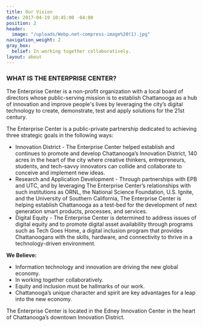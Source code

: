 ```yaml
---
title: Our Vision
date: 2017-04-19 10:45:00 -04:00
position: 2
header:
  image: "/uploads/Webp.net-compress-image%20(1).jpg"
navigation_weight: 2
gray_box:
  belief: In working together collaboratively.
layout: about
---
```


### WHAT IS THE ENTERPRISE CENTER?

The Enterprise Center is a non-profit organization with a local board of directors whose public-serving mission is to establish Chattanooga as a hub of innovation and improve people's lives by leveraging the city’s digital technology to create, demonstrate, test and apply solutions for the 21st century.  

The Enterprise Center is a public-private partnership dedicated to achieving three strategic goals in the following ways: 

* Innovation District - The Enterprise Center helped establish and continues to promote and develop Chattanooga’s Innovation District, 140 acres in the heart of the city where creative thinkers, entrepreneurs, students, and tech-savvy innovators can collide and collaborate to conceive and implement new ideas. 
* Research and Application Development - Through partnerships with EPB and UTC, and by leveraging The Enterprise Center’s relationships with such institutions as ORNL, the National Science Foundation, U.S. Ignite, and the University of Southern California, The Enterprise Center is helping establish Chattanooga as a test-bed for the development of next generation smart products, processes, and services. 
* Digital Equity  - The Enterprise Center is determined to address issues of digital equity and to promote digital asset availability through programs such as Tech Goes Home, a digital inclusion program that provides Chattanoogans with the skills, hardware, and connectivity to thrive in a technology-driven environment. 

**We Believe:**
* Information technology and innovation are driving the new global economy.
* In working together collaboratively.
* Equity and inclusion must be hallmarks of our work.
* Chattanooga’s unique character and spirit are key advantages for a leap into the new economy.

The Enterprise Center is located in the Edney Innovation Center in the heart of Chattanooga’s downtown Innovation District.